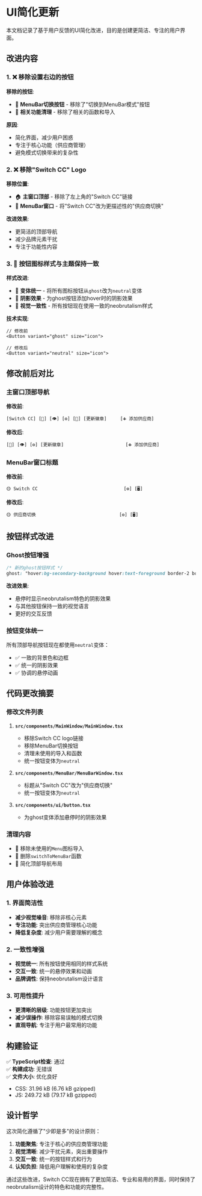 # UI简化更新

本文档记录了基于用户反馈的UI简化改进，目的是创建更简洁、专注的用户界面。

## 改进内容

### 1. ❌ 移除设置右边的按钮

**移除的按钮**:
- 🚫 **MenuBar切换按钮** - 移除了"切换到MenuBar模式"按钮
- 🧹 **相关功能清理** - 移除了相关的函数和导入

**原因**: 
- 简化界面，减少用户困惑
- 专注于核心功能（供应商管理）
- 避免模式切换带来的复杂性

### 2. ❌ 移除"Switch CC" Logo

**移除位置**:
- 🏠 **主窗口顶部** - 移除了左上角的"Switch CC"链接
- 📱 **MenuBar窗口** - 将"Switch CC"改为更描述性的"供应商切换"

**改进效果**:
- 更简洁的顶部导航
- 减少品牌元素干扰
- 专注于功能性内容

### 3. 🎨 按钮图标样式与主题保持一致

**样式改进**:
- 🔄 **变体统一** - 将所有图标按钮从`ghost`改为`neutral`变体
- 🌟 **阴影效果** - 为ghost按钮添加hover时的阴影效果
- 🎯 **视觉一致性** - 所有按钮现在使用一致的neobrutalism样式

**技术实现**:
```tsx
// 修改前
<Button variant="ghost" size="icon">

// 修改后  
<Button variant="neutral" size="icon">
```

## 修改前后对比

### 主窗口顶部导航

**修改前**:
```
[Switch CC] [🌙] [👁] [⚙️] [📱] [更新徽章]     [➕ 添加供应商]
```

**修改后**:
```
[🌙] [👁] [⚙️] [更新徽章]                       [➕ 添加供应商]
```

### MenuBar窗口标题

**修改前**:
```
🟡 Switch CC                                [⚙️] [🖥️]
```

**修改后**:
```  
🟡 供应商切换                               [⚙️] [🖥️]
```

## 按钮样式改进

### Ghost按钮增强
```css
/* 新的ghost按钮样式 */
ghost: "hover:bg-secondary-background hover:text-foreground border-2 border-transparent hover:border-border hover:shadow-shadow"
```

**改进效果**:
- 悬停时显示neobrutalism特色的阴影效果
- 与其他按钮保持一致的视觉语言
- 更好的交互反馈

### 按钮变体统一
所有顶部导航按钮现在都使用`neutral`变体：
- ✅ 一致的背景色和边框
- ✅ 统一的阴影效果
- ✅ 协调的悬停动画

## 代码更改摘要

### 修改文件列表

1. **`src/components/MainWindow/MainWindow.tsx`**
   - 移除Switch CC logo链接
   - 移除MenuBar切换按钮
   - 清理未使用的导入和函数
   - 统一按钮变体为`neutral`

2. **`src/components/MenuBar/MenuBarWindow.tsx`**
   - 标题从"Switch CC"改为"供应商切换"
   - 统一按钮变体为`neutral`

3. **`src/components/ui/button.tsx`**
   - 为ghost变体添加悬停时的阴影效果

### 清理内容

- 🧹 移除未使用的`Menu`图标导入
- 🧹 删除`switchToMenuBar`函数
- 🧹 简化顶部导航布局

## 用户体验改进

### 1. 界面简洁性
- **减少视觉噪音**: 移除非核心元素
- **专注功能**: 突出供应商管理核心功能
- **降低复杂度**: 减少用户需要理解的概念

### 2. 一致性增强
- **视觉统一**: 所有按钮使用相同的样式系统
- **交互一致**: 统一的悬停效果和动画
- **品牌调性**: 保持neobrutalism设计语言

### 3. 可用性提升
- **更清晰的层级**: 功能按钮更加突出
- **减少误操作**: 移除容易误触的模式切换
- **直观导航**: 专注于用户最常用的功能

## 构建验证

✅ **TypeScript检查**: 通过  
✅ **构建成功**: 无错误  
✅ **文件大小**: 优化良好  
- CSS: 31.96 kB (6.76 kB gzipped)
- JS: 249.72 kB (79.17 kB gzipped)

## 设计哲学

这次简化遵循了"少即是多"的设计原则：

1. **功能聚焦**: 专注于核心的供应商管理功能
2. **视觉清晰**: 减少干扰元素，突出重要操作
3. **交互一致**: 统一的按钮样式和行为
4. **认知负担**: 降低用户理解和使用的复杂度

通过这些改进，Switch CC现在拥有了更加简洁、专业和易用的界面，同时保持了neobrutalism设计的特色和功能的完整性。
